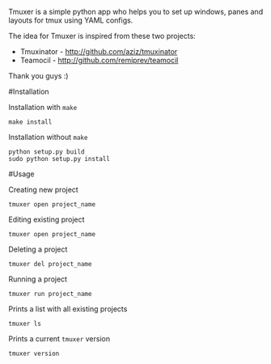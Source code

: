 Tmuxer is a simple python app who helps you to set up windows, panes and layouts for tmux using YAML configs.

The idea for Tmuxer is inspired from these two projects:

* Tmuxinator - http://github.com/aziz/tmuxinator
* Teamocil - http://github.com/remiprev/teamocil

Thank you guys :)

#Installation

Installation with `make`

    make install

Installation without `make`

    python setup.py build
    sudo python setup.py install 

#Usage

Creating new project

    tmuxer open project_name

Editing existing project

    tmuxer open project_name

Deleting a project

    tmuxer del project_name

Running a project
    
    tmuxer run project_name

Prints a list with all existing projects

    tmuxer ls

Prints a current `tmuxer` version

    tmuxer version
